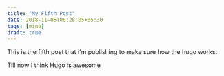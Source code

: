 ```yaml
---
title: "My Fifth Post"
date: 2018-11-05T06:28:05+05:30
tags: [mine]
draft: true
---
```


This is the fifth post that i'm publishing to make sure how the hugo works. 

Till now I think Hugo is awesome